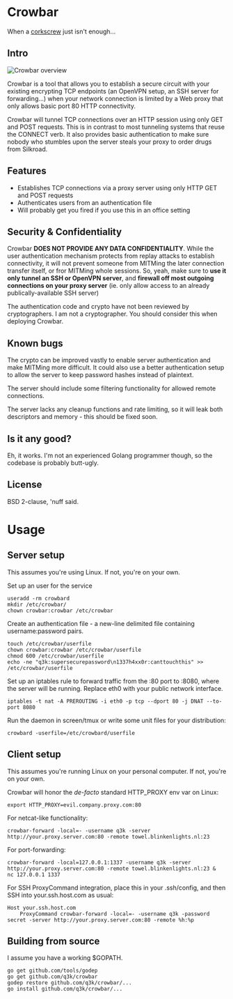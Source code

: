 Crowbar
=======

When a [corkscrew](http://www.agroman.net/corkscrew/) just isn't enough...

Intro
-----

![Crowbar overview](http://q3k.org/crowbar-overview.png)

Crowbar is a tool that allows you to establish a secure circuit with your existing encrypting TCP endpoints (an OpenVPN setup, an SSH server for forwarding...) when your network connection is limited by a Web proxy that only allows basic port 80 HTTP connectivity.

Crowbar will tunnel TCP connections over an HTTP session using only GET and POST requests. This is in contrast to most tunneling systems that reuse the CONNECT verb. It also provides basic authentication to make sure nobody who stumbles upon the server steals your proxy to order drugs from Silkroad.

Features
--------

 - Establishes TCP connections via a proxy server using only HTTP GET and POST requests
 - Authenticates users from an authentication file
 - Will probably get you fired if you use this in an office setting

Security & Confidentiality
--------------------------

Crowbar **DOES NOT PROVIDE ANY DATA CONFIDENTIALITY**. While the user authentication mechanism protects from replay attacks to establish connectivity, it will not prevent someone from MITMing the later connection transfer itself, or fror MITMing whole sessions. So, yeah, make sure to **use it only tunnel an SSH or OpenVPN server**, and **firewall off most outgoing connections on your proxy server** (ie. only allow access to an already publically-available SSH server)

The authentication code and crypto have not been reviewed by cryptographers. I am not a cryptographer. You should consider this when deploying Crowbar.

Known bugs
----------

The crypto can be improved vastly to enable server authentication and make MITMing more difficult. It could also use a better authentication setup to allow the server to keep password hashes instead of plaintext.

The server should include some filtering functionality for allowed remote connections.

The server lacks any cleanup functions and rate limiting, so it will leak both descriptors and memory - this should be fixed soon.

Is it any good?
---------------

Eh, it works. I'm not an experienced Golang programmer though, so the codebase is probably butt-ugly.

License
-------

BSD 2-clause, 'nuff said.

Usage
=====

Server setup
------------

This assumes you're using Linux. If not, you're on your own.

Set up an user for the service

    useradd -rm crowbard
    mkdir /etc/crowbar/
    chown crowbar:crowbar /etc/crowbar

Create an authentication file - a new-line delimited file containing username:password pairs.

    touch /etc/crowbar/userfile
    chown crowbar:crowbar /etc/crowbar/userfile
    chmod 600 /etc/crowbar/userfile
    echo -ne "q3k:supersecurepassword\n1337h4xx0r:canttouchthis" >> /etc/crowbar/userfile

Set up an iptables rule to forward traffic from the :80 port to :8080, where the server will be running. Replace eth0 with your public network interface.

    iptables -t nat -A PREROUTING -i eth0 -p tcp --dport 80 -j DNAT --to-port 8080

Run the daemon in screen/tmux or write some unit files for your distribution:

    crowbard -userfile=/etc/crowbard/userfile

Client setup
------------

This assumes you're running Linux on your personal computer. If not, you're on your own.

Crowbar will honor the _de-facto_ standard HTTP\_PROXY env var on Linux:

    export HTTP_PROXY=evil.company.proxy.com:80

For netcat-like functionality:

    crowbar-forward -local=- -username q3k -server http://your.proxy.server.com:80 -remote towel.blinkenlights.nl:23

For port-forwarding:


    crowbar-forward -local=127.0.0.1:1337 -username q3k -server http://your.proxy.server.com:80 -remote towel.blinkenlights.nl:23 &
    nc 127.0.0.1 1337


For SSH ProxyCommand integration, place this in your .ssh/config, and then SSH into your.ssh.host.com as usual:

    Host your.ssh.host.com
        ProxyCommand crowbar-forward -local=- -username q3k -password secret -server http://your.proxy.server.com:80 -remote %h:%p 

Building from source
--------------------

I assume you have a working $GOPATH.

    go get github.com/tools/godep
    go get github.com/q3k/crowbar
    godep restore github.com/q3k/crowbar/...
    go install github.com/q3k/crowbar/...

